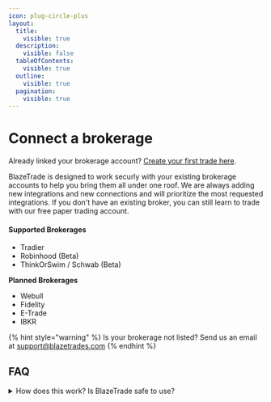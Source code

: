 ```yaml
---
icon: plug-circle-plus
layout:
  title:
    visible: true
  description:
    visible: false
  tableOfContents:
    visible: true
  outline:
    visible: true
  pagination:
    visible: true
---
```


# Connect a brokerage

Already linked your brokerage account? [Create your first trade here](quickstart.md).

BlazeTrade is designed to work securly with your existing brokerage accounts to help you bring them all under one roof. We are always adding new integrations and new connections and will prioritize the most requested integrations. If you don't have an existing broker, you can still learn to trade with our free paper trading account.

#### Supported Brokerages

* Tradier
* Robinhood (Beta)
* ThinkOrSwim / Schwab (Beta)

**Planned Brokerages**

* Webull
* Fidelity
* E-Trade
* IBKR

{% hint style="warning" %}
Is your brokerage not listed? Send us an email at support@blazetrades.com
{% endhint %}

## FAQ

<details>

<summary>How does this work? Is BlazeTrade safe to use?</summary>

Yes, BlazeTrade brokerage integrations are well-used and battle tested. We personally use and depend on the BlazeTrade platform everyday for our own trading.

BlazeTrade will leverage existing APIs provided by your brokerage to connect your existing trading account. While our implementation may differ from partner to partner, we prioritize using secure approaches utilizing technology like OAuth and SSL encryption.

</details>

